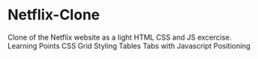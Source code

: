 # Netflix-Clone
Clone of the Netflix website as a light HTML CSS and JS excercise.
Learning Points
CSS Grid
Styling Tables
Tabs with Javascript
Positioning
